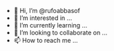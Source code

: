 - 👋 Hi, I’m @rufoabbasof
- 👀 I’m interested in ...
- 🌱 I’m currently learning ...
- 💞️ I’m looking to collaborate on ...
- 📫 How to reach me ...

<!---
rufoabbasof/rufoabbasof is a ✨ special ✨ repository because its `README.md` (this file) appears on your GitHub profile.
You can click the Preview link to take a look at your changes.
--->
